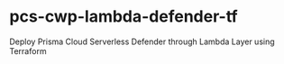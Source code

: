 # pcs-cwp-lambda-defender-tf
Deploy Prisma Cloud Serverless Defender through Lambda Layer using Terraform
